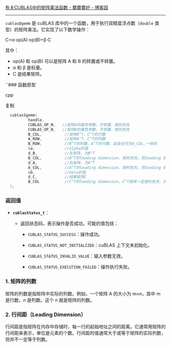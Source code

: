 [有关CUBLAS中的矩阵乘法函数 - 爨爨爨好 - 博客园](https://www.cnblogs.com/cuancuancuanhao/p/7763256.html)


---


`cublasDgemm` 是 cuBLAS 库中的一个函数，用于执行双精度浮点数（`double` 类型）的矩阵乘法。它实现了以下数学操作：

C=α⋅op(A)⋅op(B)+β⋅C

其中：
- op(A) 和 op(B) 可以是矩阵 A 和 B 的转置或不转置。
- α 和 β 是标量。
- C 是结果矩阵。

``### 函数原型

cpp

复制

```cpp
  cublasSgemm(
          handle,
          CUBLAS_OP_N,   //矩阵A的属性参数，不转置，按列优先
          CUBLAS_OP_N,   //矩阵B的属性参数，不转置，按列优先
          B_COL,          //矩阵B^T、C^T的行数
          A_ROW,          //矩阵A^T、C^T的列数
          B_ROW,          //B^T的列数，A^T的行数，此处也可为A_COL,一样的
          &a,             //alpha的值
          d_B,            //左矩阵，为B^T
          B_COL,          //B^T的leading dimension，按列优先，则leading dimension为B^T的行数(B的列数)
          d_A,            //右矩阵，为A^T
          A_COL,          //A^T的leading dimension，按列优先，则leading dimension为A^T的行数(A的列数)
          &b,             //beta的值
          d_C,            //结果矩阵C
          B_COL           //C^T的leading dimension，C^T矩阵一定按列优先，则leading dimension为C^T的行数(C的列数)
  );
```
### 返回值


- **`cublasStatus_t`**：
    
    - 返回状态码，表示操作是否成功。可能的值包括：
        
        - `CUBLAS_STATUS_SUCCESS`：操作成功。
            
        - `CUBLAS_STATUS_NOT_INITIALIZED`：cuBLAS 上下文未初始化。
            
        - `CUBLAS_STATUS_INVALID_VALUE`：输入参数无效。
            
        - `CUBLAS_STATUS_EXECUTION_FAILED`：操作执行失败。

### 1. 矩阵的列数

矩阵的列数是指矩阵中实际的列数。例如，一个矩阵 A 的大小为 m×n，其中 m 是行数，n 是列数。这个 n 就是矩阵的列数。

### 2. 行间距（Leading Dimension）

行间距是指矩阵在内存中存储时，每一行的起始地址之间的距离。它通常用矩阵的行间距来表示，单位是元素的个数。行间距的值通常大于或等于矩阵的实际列数，但并不一定等于列数。